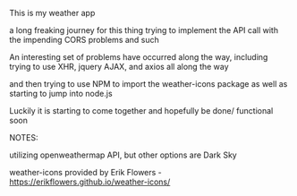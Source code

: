 This is my weather app

a long freaking journey for this thing trying to implement the API call with the impending CORS problems and such

An interesting set of problems have occurred along the way, including trying to use XHR, jquery AJAX, and axios all along the way

and then trying to use NPM to import the weather-icons package as well as starting to jump into node.js

Luckily it is starting to come together and hopefully be done/ functional soon


NOTES:

utilizing openweathermap API, but other options are Dark Sky

weather-icons provided by Erik Flowers - https://erikflowers.github.io/weather-icons/

